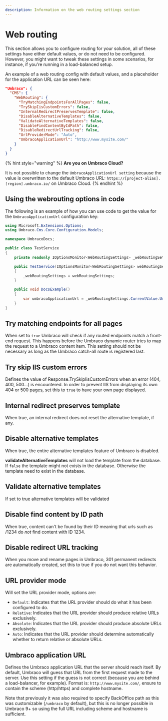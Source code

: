 ```yaml
---
description: Information on the web routing settings section
---
```


# Web routing

This section allows you to configure routing for your solution, all of these settings have either default values, or do not need to be configured. However, you might want to tweak these settings in some scenarios, for instance, if you're running in a load-balanced setup.

An example of a web routing config with default values, and a placeholder for the application URL can be seen here:

```json
"Umbraco": {
  "CMS": {
    "WebRouting": {
      "TryMatchingEndpointsForAllPages": false,
      "TrySkipIisCustomErrors": false,
      "InternalRedirectPreservesTemplate": false,
      "DisableAlternativeTemplates": false,
      "ValidateAlternativeTemplates": false,
      "DisableFindContentByIdPath": false,
      "DisableRedirectUrlTracking": false,
      "UrlProviderMode": "Auto",
      "UmbracoApplicationUrl": "http://www.mysite.com/"
    }
  }
}
```

{% hint style="warning" %}
**Are you on Umbraco Cloud?**

It is not possible to change the `UmbracoApplicationUrl setting` because the value is overwritten to the default Umbraco URL: `https://[project-alias].[region].umbraco.io/` on Umbraco Cloud.
{% endhint %}

## Using the webrouting options in code

The following is an example of how you can use code to get the value for the `UmbracoApplicationUrl` configuration key:

```csharp
using Microsoft.Extensions.Options;
using Umbraco.Cms.Core.Configuration.Models;

namespace UmbracoDocs;

public class TestService
{
    private readonly IOptionsMonitor<WebRoutingSettings> _webRoutingSettings;

    public TestService(IOptionsMonitor<WebRoutingSettings> webRoutingSettings)
    {
        _webRoutingSettings = webRoutingSettings;
    }

    public void DocsExample()
    {
        var umbracoApplicationUrl = _webRoutingSettings.CurrentValue.UmbracoApplicationUrl;
    }
}
```

## Try matching endpoints for all pages

When set to `true` Umbraco will check if any routed endpoints match a front-end request. This happens before the Umbraco dynamic router tries to map the request to a Umbraco content item. This setting should not be necessary as long as the Umbraco catch-all route is registered last.

## Try skip IIS custom errors

Defines the value of Response.TrySkipIisCustomErrors when an error (404, 400, 500...) is encountered. In order to prevent IIS from displaying its own 404 or 500 pages, set this to `true` to have your own page displayed.

## Internal redirect preserves template

When true, an internal redirect does not reset the alternative template, if any.

## Disable alternative templates

When true, the entire alternative templates feature of Umbraco is disabled.

**validateAlternativeTemplates** will not load the template from the database. If `false` the template might not exists in the database. Otherwise the template need to exist in the database.

## Validate alternative templates

If set to true alternative templates will be validated

## Disable find content by ID path

When true, content can't be found by their ID meaning that urls such as /1234 do _not_ find content with ID 1234.

## Disable redirect URL tracking

When you move and rename pages in Umbraco, 301 permanent redirects are automatically created, set this to true if you do not want this behavior.

## URL provider mode

Will set the URL provider mode, options are:

* `Default`: Indicates that the URL provider should do what it has been configured to do.
* `Relative`: Indicates that the URL provider should produce relative URLs exclusively.
* `Absolute`: Indicates that the URL provider should produce absolute URLs exclusively.
* `Auto`: Indicates that the URL provider should determine automatically whether to return relative or absolute URLs.

## Umbraco application URL

Defines the Umbraco application URL that the server should reach itself. By default, Umbraco will guess that URL from the first request made to the server. Use this setting if the guess is not correct (because you are behind a load-balancer, for example). Format is: `http://www.mysite.com/`, ensure to contain the scheme (http/https) and complete hostname.

Note that previously it was also required to specify BackOffice path as this was customizable (`/umbraco` by default), but this is no longer possible in Umbraco 9+ so using the full URL including scheme and hostname is sufficient.
